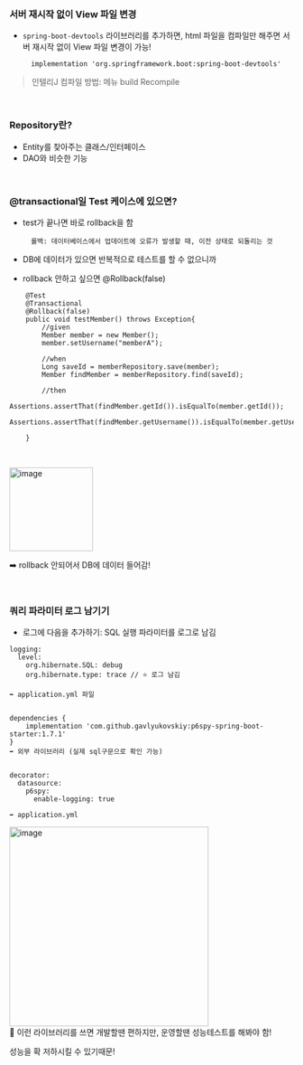 ### 서버 재시작 없이 View 파일 변경

- ```spring-boot-devtools``` 라이브러리를 추가하면, html 파일을 컴파일만 해주면 서버 재시작 없이
View 파일 변경이 가능!

        implementation 'org.springframework.boot:spring-boot-devtools'

> 인텔리J 컴파일 방법: 메뉴 build Recompile


<BR>

### Repository란?
- Entity를 찾아주는 클래스/인터페이스
- DAO와 비슷한 기능

<BR>

### @transactional일 Test 케이스에 있으면?
- test가 끝나면 바로 rollback을 함
       
        롤백: 데이터베이스에서 업데이트에 오류가 발생할 때, 이전 상태로 되돌리는 것
- DB에 데이터가 있으면 반복적으로 테스트를 할 수 없으니까
- rollback 안하고 싶으면 @Rollback(false)

```
    @Test
    @Transactional
    @Rollback(false)
    public void testMember() throws Exception{
        //given
        Member member = new Member();
        member.setUsername("memberA");

        //when
        Long saveId = memberRepository.save(member);
        Member findMember = memberRepository.find(saveId);

        //then
        Assertions.assertThat(findMember.getId()).isEqualTo(member.getId());
        Assertions.assertThat(findMember.getUsername()).isEqualTo(member.getUsername());

    }
    
```

<br>

<img width="148" alt="image" src="https://user-images.githubusercontent.com/81572478/210168827-a5eed210-a395-4764-926d-5156e0a8a151.png">

➡️ rollback 안되어서 DB에 데이터 들어감!


<br>

### 쿼리 파라미터 로그 남기기
- 로그에 다음을 추가하기: SQL 실행 파라미터를 로그로 남김

```
logging:
  level:
    org.hibernate.SQL: debug
    org.hibernate.type: trace // ⭐ 로그 남김

➡️ application.yml 파일


```
```
dependencies {
    implementation 'com.github.gavlyukovskiy:p6spy-spring-boot-starter:1.7.1'
}
➡️ 외부 라이브러리 (실제 sql구문으로 확인 가능)


decorator:
  datasource:
    p6spy:
      enable-logging: true

➡️ application.yml
```

<img width="353" alt="image" src="https://user-images.githubusercontent.com/81572478/210169405-f6324a27-4446-4b42-9c9e-a944ab2b4b50.png">


<br>
📌 이런 라이브러리를 쓰면 개발할땐 편하지만, 운영할땐 성능테스트를 해봐야 함!

성능을 확 저하시킬 수 있기때문!
